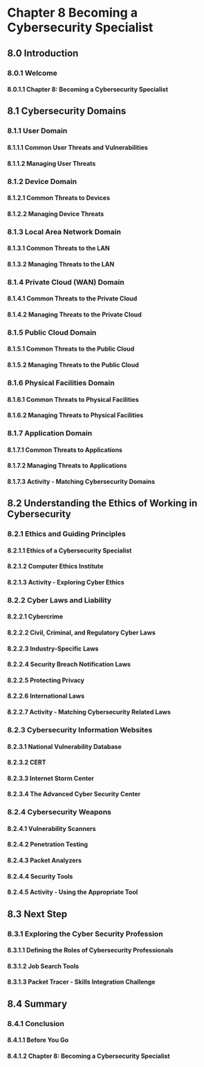# Chapter 8 Becoming a Cybersecurity Specialist

## 8.0 Introduction

### 8.0.1 Welcome

#### 8.0.1.1 Chapter 8: Becoming a Cybersecurity Specialist

## 8.1 Cybersecurity Domains

### 8.1.1 User Domain

#### 8.1.1.1 Common User Threats and Vulnerabilities

#### 8.1.1.2 Managing User Threats

### 8.1.2 Device Domain

#### 8.1.2.1 Common Threats to Devices

#### 8.1.2.2 Managing Device Threats

### 8.1.3 Local Area Network Domain

#### 8.1.3.1 Common Threats to the LAN

#### 8.1.3.2 Managing Threats to the LAN

### 8.1.4 Private Cloud (WAN) Domain

#### 8.1.4.1 Common Threats to the Private Cloud

#### 8.1.4.2 Managing Threats to the Private Cloud

### 8.1.5 Public Cloud Domain

#### 8.1.5.1 Common Threats to the Public Cloud

#### 8.1.5.2 Managing Threats to the Public Cloud

### 8.1.6 Physical Facilities Domain

#### 8.1.6.1 Common Threats to Physical Facilities

#### 8.1.6.2 Managing Threats to Physical Facilities

### 8.1.7 Application Domain

#### 8.1.7.1 Common Threats to Applications

#### 8.1.7.2 Managing Threats to Applications

#### 8.1.7.3 Activity - Matching Cybersecurity Domains

## 8.2 Understanding the Ethics of Working in Cybersecurity

### 8.2.1 Ethics and Guiding Principles

#### 8.2.1.1 Ethics of a Cybersecurity Specialist

#### 8.2.1.2 Computer Ethics Institute

#### 8.2.1.3 Activity - Exploring Cyber Ethics

### 8.2.2 Cyber Laws and Liability

#### 8.2.2.1 Cybercrime

#### 8.2.2.2 Civil, Criminal, and Regulatory Cyber Laws

#### 8.2.2.3 Industry-Specific Laws

#### 8.2.2.4 Security Breach Notification Laws

#### 8.2.2.5 Protecting Privacy

#### 8.2.2.6 International Laws

#### 8.2.2.7 Activity - Matching Cybersecurity Related Laws

### 8.2.3 Cybersecurity Information Websites

#### 8.2.3.1 National Vulnerability Database

#### 8.2.3.2 CERT

#### 8.2.3.3 Internet Storm Center

#### 8.2.3.4 The Advanced Cyber Security Center

### 8.2.4 Cybersecurity Weapons

#### 8.2.4.1 Vulnerability Scanners

#### 8.2.4.2 Penetration Testing

#### 8.2.4.3 Packet Analyzers

#### 8.2.4.4 Security Tools

#### 8.2.4.5 Activity - Using the Appropriate Tool

## 8.3 Next Step

### 8.3.1 Exploring the Cyber Security Profession

#### 8.3.1.1 Defining the Roles of Cybersecurity Professionals

#### 8.3.1.2 Job Search Tools

#### 8.3.1.3 Packet Tracer - Skills Integration Challenge

## 8.4 Summary

### 8.4.1 Conclusion

#### 8.4.1.1 Before You Go

#### 8.4.1.2 Chapter 8: Becoming a Cybersecurity Specialist
